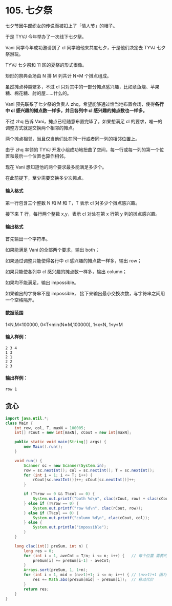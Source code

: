 # 105. 七夕祭

七夕节因牛郎织女的传说而被扣上了「情人节」的帽子。

于是 TYVJ 今年举办了一次线下七夕祭。

Vani 同学今年成功邀请到了 cl 同学陪他来共度七夕，于是他们决定去 TYVJ 七夕祭游玩。

TYVJ 七夕祭和 11 区的夏祭的形式很像。

矩形的祭典会场由 N 排 M 列共计 N×M 个摊点组成。

虽然摊点种类繁多，不过 cl 只对其中的一部分摊点感兴趣，比如章鱼烧、苹果糖、棉花糖、射的屋……什么的。

Vani 预先联系了七夕祭的负责人 zhq，希望能够通过恰当地布置会场，使得**各行中 cl 感兴趣的摊点数一样多，并且各列中 cl 感兴趣的摊点数也一样多。**

不过 zhq 告诉 Vani，摊点已经随意布置完毕了，如果想满足 cl 的要求，唯一的调整方式就是交换两个相邻的摊点。

两个摊点相邻，当且仅当他们处在同一行或者同一列的相邻位置上。

由于 zhq 率领的 TYVJ 开发小组成功地扭曲了空间，每一行或每一列的第一个位置和最后一个位置也算作相邻。

现在 Vani 想知道他的两个要求最多能满足多少个。

在此前提下，至少需要交换多少次摊点。

#### 输入格式

第一行包含三个整数 N 和 M 和 T，T 表示 cl 对多少个摊点感兴趣。

接下来 T 行，每行两个整数 x,y，表示 cl 对处在第 x 行第 y 列的摊点感兴趣。

#### 输出格式

首先输出一个字符串。

如果能满足 Vani 的全部两个要求，输出 both；

如果通过调整只能使得各行中 cl 感兴趣的摊点数一样多，输出 row；

如果只能使各列中 cl 感兴趣的摊点数一样多，输出 column；

如果均不能满足，输出 impossible。

如果输出的字符串不是 impossible， 接下来输出最小交换次数，与字符串之间用一个空格隔开。

#### 数据范围

1≤N,M≤100000, 0≤T≤min(N∗M,100000), 1≤x≤N, 1≤y≤M

#### 输入样例：

```
2 3 4
1 3
2 1
2 2
2 3
```

#### 输出样例：

```
row 1
```



## 贪心

```java
import java.util.*;
class Main {
    int row, col, T, maxN = 100005;
    int[] rCout = new int[maxN], cCout = new int[maxN];

    public static void main(String[] args) {
        new Main().run();
    }

    void run() {
        Scanner sc = new Scanner(System.in);
        row = sc.nextInt(); col = sc.nextInt(); T = sc.nextInt();
        for (int i = 1; i <= T; i++) {
            rCout[sc.nextInt()]++; cCout[sc.nextInt()]++;
        }

        if (T%row == 0 && T%col == 0) {
            System.out.printf("both %d\n", clac(rCout, row) + clac(cCout, col));
        } else if (T%row == 0) {
            System.out.printf("row %d\n", clac(rCout, row));
        } else if (T%col == 0) {
            System.out.printf("column %d\n", clac(cCout, col));
        } else {
            System.out.println("impossible");
        }
    }

    long clac(int[] preSum, int n) {
        long res = 0;
        for (int i = 1, aveCnt = T/n; i <= n; i++) {   // 每个位置 需要的数量
            preSum[i] += preSum[i-1] - aveCnt;
        }
        Arrays.sort(preSum, 1, 1+n);
        for (int i = 1, mid = (n>>1)+1; i <= n; i++) { // (n>>1)+1 因为数组从 1 开始
            res += Math.abs(preSum[mid] - preSum[i]);  // 移动代价
        }
        return res;
    }
}
```

